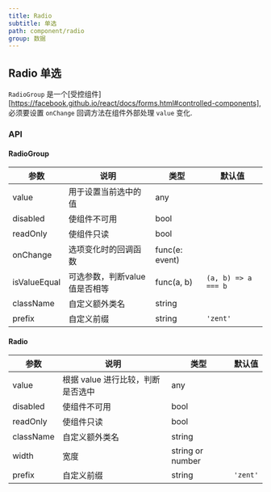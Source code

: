 ```yaml
---
title: Radio
subtitle: 单选
path: component/radio
group: 数据
---
```


## Radio 单选

`RadioGroup` 是一个[受控组件][https://facebook.github.io/react/docs/forms.html#controlled-components], 必须要设置 `onChange` 回调方法在组件外部处理 `value` 变化.

### API

#### RadioGroup

| 参数           | 说明                | 类型             | 默认值                 |
| ------------ | ----------------- | -------------- | ------------------- |
| value        | 用于设置当前选中的值        | any            |                     |
| disabled     | 使组件不可用    | bool          |          |
| readOnly     | 使组件只读           | bool               |                 |
| onChange     | 选项变化时的回调函数        | func(e: event) |                     |
| isValueEqual | 可选参数，判断value值是否相等 | func(a, b)     | `(a, b) => a === b` |
| className    | 自定义额外类名           | string         |                     |
| prefix       | 自定义前缀             | string         | `'zent'`            |

#### Radio

| 参数        | 说明                   | 类型     | 默认值      |
| --------- | -------------------- | ------ | -------- |
| value     | 根据 value 进行比较，判断是否选中 | any    |          |
| disabled     | 使组件不可用    | bool          |          |
| readOnly     | 使组件只读           | bool               |                 |
| className | 自定义额外类名              | string |          |
| width    | 宽度          | string or number         |                     |
| prefix    | 自定义前缀                | string | `'zent'` |


